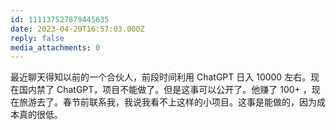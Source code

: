 ```yaml
---
id: 111137527879445635
date: 2023-04-20T16:57:03.000Z
reply: false
media_attachments: 0
---
```


最近聊天得知以前的一个合伙人，前段时间利用 ChatGPT 日入 10000 左右。现在国内禁了 ChatGPT，项目不能做了。但是这事可以公开了。他赚了 100+ ，现在旅游去了。春节前联系我，我说我看不上这样的小项目。这事是能做的，因为成本真的很低。

